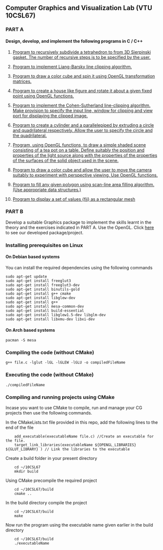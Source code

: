 ## Computer Graphics and Visualization Lab (VTU 10CSL67)

### PART A
#### Design, develop, and implement the following programs in C / C++ 
1. [Program to recursively subdivide a tetrahedron to from 3D Sierpinski gasket. The number of recursive steps is to  be  specified by the user.](https://raw.githubusercontent.com/Akhilsudh/10CSL67/master/1.c)

2. [Program to implement Liang-Barsky line clipping algorithm.](https://raw.githubusercontent.com/Akhilsudh/10CSL67/master/2.c)  

3. [Program to draw a color cube and spin it using OpenGL transformation matrices.](https://raw.githubusercontent.com/Akhilsudh/10CSL67/master/3.c) 

4. [Program to create a house like figure and rotate it about a given fixed point using OpenGL functions.](https://raw.githubusercontent.com/Akhilsudh/10CSL67/master/4.c)

5. [Program to implement the Cohen-Sutherland line-clipping algorithm.  Make  provision to specify the input line, window for clipping and view port for displaying the clipped image.](https://raw.githubusercontent.com/Akhilsudh/10CSL67/master/5.c)

6. [Program to create a cylinder and a parallelepiped by extruding  a circle and quadrilateral respectively. Allow the user to specify the circle and the quadrilateral.](https://raw.githubusercontent.com/Akhilsudh/10CSL67/master/6.c)  

7. [Program, using OpenGL functions, to draw a simple shaded scene consisting of a tea pot on a table. Define suitably the  position and properties of the light source along with the properties of the properties of the surfaces of the solid object used in the scene.](https://raw.githubusercontent.com/Akhilsudh/10CSL67/master/7.c)  

8. [Program to draw a color cube and allow the user to move the camera suitably to experiment with perspective viewing. Use OpenGL functions.](https://raw.githubusercontent.com/Akhilsudh/10CSL67/master/8.c) 

9. [Program to fill any given polygon using scan-line area filling algorithm. (Use appropriate data structures.)](https://raw.githubusercontent.com/Akhilsudh/10CSL67/master/9.c) 

10. [Program to display a set of values {fij} as a rectangular mesh](https://raw.githubusercontent.com/Akhilsudh/10CSL67/master/10.c)

### PART B
Develop a suitable Graphics package to implement the skills learnt in the theory and the exercises indicated in PART A. Use the OpenGL. Click [here](https://github.com/Akhilsudh/MineSweeper-CG-Project) to see our developed package/project.

### Installing prerequisites on Linux
#### On Debian based systems
You can install the required dependencies using the following commands

    sudo apt-get update
    sudo apt-get install freeglut3
    sudo apt-get install freeglut3-dev
    sudo apt-get install binutils-gold
    sudo apt-get install g++ cmake
    sudo apt-get install libglew-dev
    sudo apt-get install g++
    sudo apt-get install mesa-common-dev
    sudo apt-get install build-essential
    sudo apt-get install libglew1.5-dev libglm-dev
    sudo apt-get install libxmu-dev libxi-dev
    
#### On Arch based systems
    pacman -S mesa

### Compiling the code (without CMake)

    g++ file.c -lglut -lGL -lGLEW -lGLU -o compiledFileName
### Executing the  code (without CMake)

    ./compiledFileName
    
### Compiling and running projects using CMake
   Incase you want to use CMake to compile, run and manage your CG projects then use the following commands.
   
   In the CMakeLists.txt file provided in this repo, add the following lines to the end of the file
   
        add_executable(executableName file.c) //Create an executable for the file.
        target_link_libraries(executableName ${OPENGL_LIBRARIES} ${GLUT_LIBRARY} ) // Link the libraries to the executable

   Create a build folder in your present directory
    
        cd ~/10CSL67
        mkdir build
        
   Using CMake precompile the required project
    
        cd ~/10CSL67/build
        cmake ..
      
   In the build directory compile the project
        
        cd ~/10CSL67/build
        make
   
   Now run the program using the executable name given earlier in the build directory
   
        cd ~/10CSL67/build
        ./executableName
   
